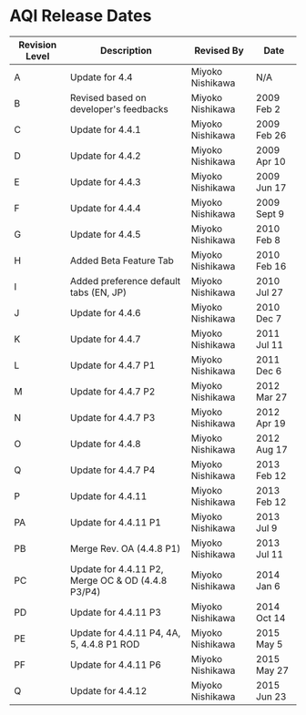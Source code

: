 <!-- TITLE: AQI Release Overview -->
<!-- SUBTITLE: This page summarizes design and development plan of Aquarius iNtutition Edition, for each version to give an overview of the releases. -->

# AQI Release Dates
Revision Level | Description | Revised By | Date
--- | --- | --- | ---
A | Update for 4.4 | Miyoko Nishikawa | N/A
B | Revised based on developer's feedbacks | Miyoko Nishikawa | 2009 Feb 2
C | Update for 4.4.1 | Miyoko Nishikawa | 2009 Feb 26
D | Update for 4.4.2 | Miyoko Nishikawa | 2009 Apr 10
E | Update for 4.4.3 | Miyoko Nishikawa | 2009 Jun 17
F | Update for 4.4.4 | Miyoko Nishikawa | 2009 Sept 9
G | Update for 4.4.5 | Miyoko Nishikawa | 2010 Feb 8
H | Added Beta Feature Tab | Miyoko Nishikawa | 2010 Feb 16
I | Added preference default tabs (EN, JP) | Miyoko Nishikawa | 2010 Jul 27
J | Update for 4.4.6 | Miyoko Nishikawa | 2010 Dec 7
K | Update for 4.4.7 | Miyoko Nishikawa | 2011 Jul 11
L | Update for 4.4.7 P1 | Miyoko Nishikawa | 2011 Dec 6
M | Update for 4.4.7 P2 | Miyoko Nishikawa | 2012 Mar 27
N | Update for 4.4.7 P3 | Miyoko Nishikawa | 2012 Apr 19
O | Update for 4.4.8 | Miyoko Nishikawa | 2012 Aug 17
Q | Update for 4.4.7 P4 | Miyoko Nishikawa | 2013 Feb 12
P | Update for 4.4.11 | Miyoko Nishikawa | 2013 Feb 12
PA | Update for 4.4.11 P1 | Miyoko Nishikawa | 2013 Jul 9
PB | Merge Rev. OA (4.4.8 P1) | Miyoko Nishikawa | 2013 Jul 11
PC | Update for 4.4.11 P2, Merge OC & OD (4.4.8 P3/P4) | Miyoko Nishikawa | 2014 Jan 6
PD | Update for 4.4.11 P3 | Miyoko Nishikawa | 2014 Oct 14
PE | Update for 4.4.11 P4, 4A, 5, 4.4.8 P1 ROD | Miyoko Nishikawa | 2015 May 5
PF | Update for 4.4.11 P6 | Miyoko Nishikawa | 2015 May 27
Q | Update for 4.4.12 | Miyoko Nishikawa | 2015 Jun 23

